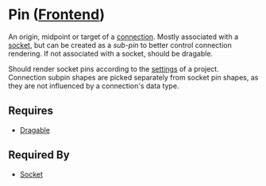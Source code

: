 # Pin ([Frontend](../../frontend.md))

An origin, midpoint or target of a [connection](./connection.md). Mostly associated with a [socket](./socket.md), but can be created as a *sub-pin* to better control connection rendering. If not associated with a socket, should be dragable.

Should render socket pins according to the [settings](../../user_interface/settings/settings.md) of a project. Connection subpin shapes are picked separately from socket pin shapes, as they are not influenced by a connection's data type.

## Requires

- [Dragable](../../properties/dragable/dragable.md)

## Required By

- [Socket](./socket.md)
